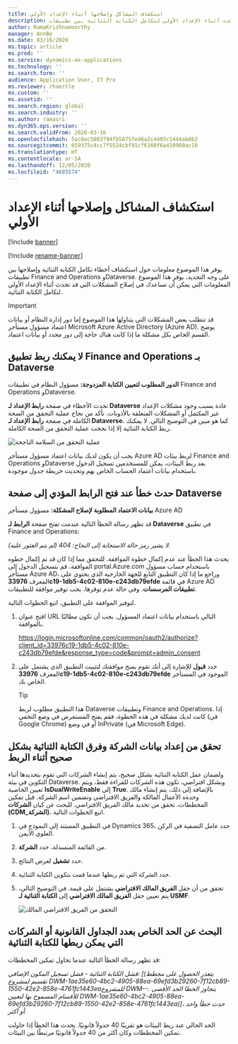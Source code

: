 ```yaml
---
title: استكشاف المشاكل وإصلاحها أثناء الإعداد الأولي
description: يوفر هذا الموضوع استكشاف الأخطاء وإصلاحها الذي يمكن أن يساعدك في إصلاح المشكلات التي قد تحدث أثناء الإعداد الأولي لتكامل الكتابة الثنائية بين تطبيقات Finance and OperationsوDataverse.
author: RamaKrishnamoorthy
manager: AnnBe
ms.date: 03/16/2020
ms.topic: article
ms.prod: ''
ms.service: dynamics-ax-applications
ms.technology: ''
ms.search.form: ''
audience: Application User, IT Pro
ms.reviewer: rhaertle
ms.custom: ''
ms.assetid: ''
ms.search.region: global
ms.search.industry: ''
ms.author: ramasri
ms.dyn365.ops.version: ''
ms.search.validFrom: 2020-03-16
ms.openlocfilehash: 5ac6ec5003794fb5875fed6a2c4403c1444ab8b2
ms.sourcegitcommit: 659375c4cc7f5524cbf91cf6160f6a410960ac16
ms.translationtype: HT
ms.contentlocale: ar-SA
ms.lasthandoff: 12/05/2020
ms.locfileid: "4685574"
---
```

# <a name="troubleshoot-issues-during-initial-setup"></a>استكشاف المشاكل وإصلاحها أثناء الإعداد الأولي

[!include [banner](../../includes/banner.md)]

[!include [rename-banner](~/includes/cc-data-platform-banner.md)]



يوفر هذا الموضوع معلومات حول استكشاف أخطاء تكامل الكتابة الثنائية وإصلاحها بين تطبيقات Finance and Operations وDataverse. على وجه التحديد، يوفر هذا الموضوع المعلومات التي يمكن أن تساعدك في إصلاح المشكلات التي قد تحدث أثناء الإعداد الأولي لتكامل الكتابة الثنائية.

> [!IMPORTANT]
> قد تتطلب بعض المشكلات التي يتناولها هذا الموضوع إما دور إدارة النظام أو بيانات اعتماد مسؤول مستأجر  Microsoft Azure Active Directory (Azure AD). يوضح القسم الخاص بكل مشكلة ما إذا كانت هناك حاجة إلى دور محدد أو بيانات اعتماد.

## <a name="you-cant-link-a-finance-and-operations-app-to-dataverse"></a>لا يمكنك ربط تطبيق Finance and Operations بـ Dataverse

**الدور المطلوب لتعيين الكتابة المزدوجة:** مسؤول النظام في تطبيقات Finance and Operations وDataverse.

تحدث الأخطاء في صفحة **رابط الإعداد لـ Dataverse** عادة بسبب وجود مشكلات الإعداد غير المكتمل أو المشكلات المتعلقة بالأذونات. تأكد من نجاح عملية التحقق من الصحة الكاملة في صفحة **رابط الإعداد لـ Dataverse**، كما هو مبين في التوضيح التالي. لا يمكنك ربط الكتابة الثنائية إلا إذا نجحت عملية التحقق من الصحة الكاملة.

![عملية التحقق من السلامة الناجحة](media/health_check.png)

يجب أن يكون لديك بيانات اعتماد مسؤول مستأجر Azure AD لربط بيئات Finance and Operations وDataverse بعد ربط البيئات، يمكن للمستخدمين تسجيل الدخول باستخدام بيانات اعتماد الحساب الخاص بهم وتحديث خريطة جدول موجودة.

## <a name="error-when-you-open-the-link-to-dataverse-page"></a>حدث خطأ عند فتح الرابط المؤدي إلى صفحة Dataverse

**بيانات الاعتماد المطلوبة لإصلاح المشكلة:** مسؤول مستأجر Azure AD

قد تظهر رسالة الخطأ التالية عندمت تفتح صفحة **الرابط لـ Dataverse** في تطبيق Finance and Operations:

*لا يشير رمز حالة الاستجابة إلى النجاح: 404 (لم يتم العثور عليه).*

يحدث هذا الخطأ عند عدم إكمال خطوة الموافقة. للتحقق مما إذا كان قد تم إكمال خطوه الموافقة، قم بتسجيل الدخول إلى portal.Azure.com باستخدام حساب مسؤول مستأجر Azure AD، وراجع ما إذا كان التطبيق التابع للجهة الخارجية الذي يحتوي على المعرف **33976c19-1db5-4c02-810e-c243db79efde** في قائمة Azure AD **تطبيقات المرسسات**. وفي حالة عدم توفرها، يجب توفير موافقة للتطبيقات.

لتوفير الموافقة على التطبيق، اتبع الخطوات التالية.

1. افتح عنوان URL التالي باستخدام بيانات اعتماد المسؤول. يجب أن تكون مطالبًا بالموافقة.

    <https://login.microsoftonline.com/common/oauth2/authorize?client_id=33976c19-1db5-4c02-810e-c243db79efde&response_type=code&prompt=admin_consent>

2. حدد **قبول** للإشارة إلى أنك تقوم بمنح موافقتك لتثبيت التطبيق الذي يشتمل على المعرف **33976c19-1db5-4c02-810e-c243db79efde** الموجود في المستأجر الخاص بك.

    > [!TIP]
    > هذا التطبيق مطلوب لربط Dataverse وتطبيقات Finance and Operations. إذا كانت لديك مشكلة في هذه الخطوة، فقم بفتح المستعرض في وضع التخفي (في Google Chrome) أو في وضع InPrivate (في Microsoft Edge).

## <a name="verify-that-company-data-and-dual-write-teams-are-set-up-correctly-during-linking"></a>تحقق من إعداد بيانات الشركة وفرق الكتابة الثنائية بشكل صحيح أثناء الربط

ولضمان عمل الكتابة الثنائية بشكل صحيح، يتم إنشاء الشركات التي تقوم بتحديدها أثناء التكوين في بيئة Dataverse. وبشكل افتراضي، تكون هذه الشركات للقراءة فقط، ويتم تعيين الخاصية **IsDualWriteEnable** إلى **True**. بالإضافة إلى ذلك، يتم إنشاء مالك وحدةه الأعمال المالكة والفريق الافتراضي وتضمين اسم الشركة. قبل تمكين المخططات، تحقق من تحديد مالك الفريق الافتراضي. للبحث عن كيان **الشركات (CDM\_الشركة)**، اتبع الخطوات التالية.

1. في التطبيق المستند إلى النموذج في Dynamics 365، حدد عامل التصفية في الركن العلوي الأيمن.
2. من القائمة المنسدلة، حدد **الشركة**.
3. حدد **تشغيل** لعرض النتائج.
4. حدد الشركة التي تم ربطها عندما قمت بتكوين الكتابة الثنائية.
5. تحقق من أن حقل **الفريق المالك الافتراضي** يشتمل على قيمة. في التوضيح التالي، يتم تعيين حقل **الفريق المالك الافتراضي** إلى **الكتابة الثنائية لـ USMF**.

    ![التحقق من الفريق الافتراضي المالك](media/default_owning_team.png)

## <a name="find-the-limit-on-the-number-of-legal-tables-or-companies-that-can-be-linked-for-dual-write"></a>البحث عن الحد الخاص بعدد الجداول القانونية أو الشركات التي يمكن ربطها للكتابة الثنائية

قد تظهر رسالة الخطأ التالية عندما تحاول تمكين المخططات:

*فشل الكتابة الثنائية - فشل تسجيل المكون الإضافي: \[(يتعذر الحصول على مخطط تقسيم لمشروع DWM-1ae35e60-4bc2-4905-88ea-69efd3b29260-7f12cb89-1550-42e2-858e-4761fc1443eaللمشروع DWM--. يتجاوز الخطا الحد الأقصى للأقسام المسموح بها لتعيين DWM-1ae35e60-4bc2-4905-88ea-69efd3b29260-7f12cb89-1550-42e2-858e-4761fc1443ea)\]، حدث خطأ واحد أو أكثر.*

الحد الحالي عند ربط البيئات هو تقريبًا 40 جدولاً قانونيًا. يحدث هذا الخطأ إذا حاولت تمكين المخططات وكان أكثر من 40 جدولاً قانونيًا مرتبطًا بين البيئات.
